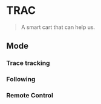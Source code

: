 # TRAC
>A smart cart that can help us.

## Mode
### Trace tracking
### Following
### Remote Control
